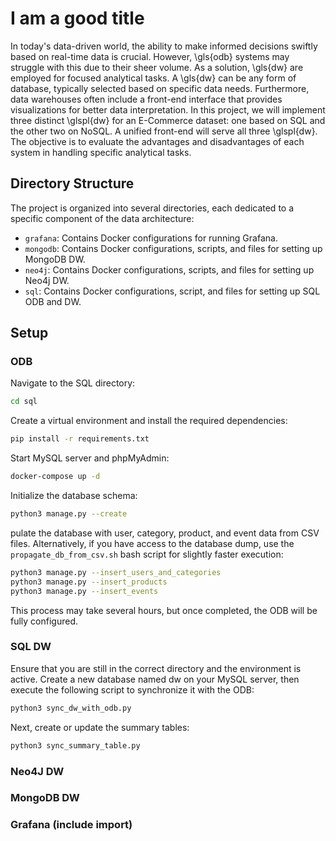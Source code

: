 # I am a good title  

In today's data-driven world, the ability to make informed decisions swiftly based on real-time data is crucial. However, \gls{odb} systems may struggle with this due to their sheer volume. As a solution, \gls{dw} are employed for focused analytical tasks. A \gls{dw} can be any form of database, typically selected based on specific data needs. Furthermore, data warehouses often include a front-end interface that provides visualizations for better data interpretation. In this project, we will implement three distinct \glspl{dw} for an E-Commerce dataset: one based on SQL and the other two on NoSQL. A unified front-end will serve all three \glspl{dw}. The objective is to evaluate the advantages and disadvantages of each system in handling specific analytical tasks.


## Directory Structure

The project is organized into several directories, each dedicated to a specific component of the data architecture:

- `grafana`: Contains Docker configurations for running Grafana.
- `mongodb`: Contains Docker configurations, scripts, and files for setting up MongoDB DW.
- `neo4j`: Contains Docker configurations, scripts, and files for setting up Neo4j DW.
- `sql`: Contains  Docker configurations, script, and files for setting up SQL ODB and DW.

## Setup

### ODB

Navigate to the SQL directory:

```sh
cd sql
```

Create a virtual environment and install the required dependencies:

```sh
pip install -r requirements.txt
```

Start MySQL server and phpMyAdmin:
```sh
docker-compose up -d
```

Initialize the database schema:

```sh
python3 manage.py --create
```

pulate the database with user, category, product, and event data from CSV files. Alternatively, if you have access to the database dump, use the `propagate_db_from_csv.sh` bash script for slightly faster execution:

```sh
python3 manage.py --insert_users_and_categories
python3 manage.py --insert_products
python3 manage.py --insert_events
```

This process may take several hours, but once completed, the ODB will be fully configured.

### SQL DW

Ensure that you are still in the correct directory and the environment is active. Create a new database named dw on your MySQL server, then execute the following script to synchronize it with the ODB:

```sh
python3 sync_dw_with_odb.py
```

Next, create or update the summary tables:

```sh
python3 sync_summary_table.py
```


### Neo4J DW


### MongoDB DW

### Grafana (include import)

